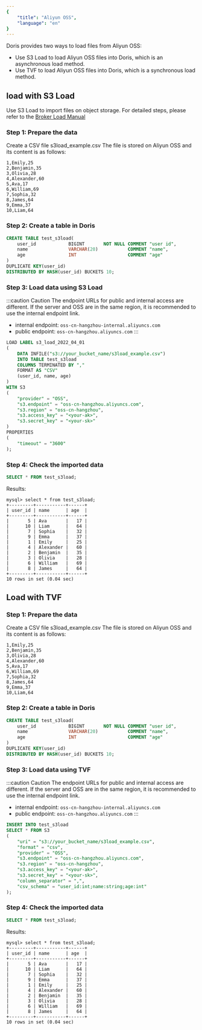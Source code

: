 ```yaml
---
{
    "title": "Aliyun OSS",
    "language": "en"
}
---
```


<!-- 
Licensed to the Apache Software Foundation (ASF) under one
or more contributor license agreements.  See the NOTICE file
distributed with this work for additional information
regarding copyright ownership.  The ASF licenses this file
to you under the Apache License, Version 2.0 (the
"License"); you may not use this file except in compliance
with the License.  You may obtain a copy of the License at

  http://www.apache.org/licenses/LICENSE-2.0

Unless required by applicable law or agreed to in writing,
software distributed under the License is distributed on an
"AS IS" BASIS, WITHOUT WARRANTIES OR CONDITIONS OF ANY
KIND, either express or implied.  See the License for the
specific language governing permissions and limitations
under the License.
-->

Doris provides two ways to load files from Aliyun OSS:
- Use S3 Load to load Aliyun OSS files into Doris, which is an asynchronous load method.
- Use TVF to load Aliyun OSS files into Doris, which is a synchronous load method.

## load with S3 Load

Use S3 Load to import files on object storage. For detailed steps, please refer to the [Broker Load Manual](../import-way/broker-load-manual)

### Step 1: Prepare the data

Create a CSV file s3load_example.csv The file is stored on Aliyun OSS and its content is as follows:

```
1,Emily,25
2,Benjamin,35
3,Olivia,28
4,Alexander,60
5,Ava,17
6,William,69
7,Sophia,32
8,James,64
9,Emma,37
10,Liam,64
```

### Step 2: Create a table in Doris

```sql
CREATE TABLE test_s3load(
    user_id            BIGINT       NOT NULL COMMENT "user id",
    name               VARCHAR(20)           COMMENT "name",
    age                INT                   COMMENT "age"
)
DUPLICATE KEY(user_id)
DISTRIBUTED BY HASH(user_id) BUCKETS 10;
```

### Step 3: Load data using S3 Load

:::caution Caution
The endpoint URLs for public and internal access are different.
If the server and OSS are in the same region, it is recommended to use the internal endpoint link.

- internal endpoint: `oss-cn-hangzhou-internal.aliyuncs.com`
- public endpoint: `oss-cn-hangzhou.aliyuncs.com`
:::

```sql
LOAD LABEL s3_load_2022_04_01
(
    DATA INFILE("s3://your_bucket_name/s3load_example.csv")
    INTO TABLE test_s3load
    COLUMNS TERMINATED BY ","
    FORMAT AS "CSV"
    (user_id, name, age)
)
WITH S3
(
    "provider" = "OSS",
    "s3.endpoint" = "oss-cn-hangzhou.aliyuncs.com",  
    "s3.region" = "oss-cn-hangzhou",
    "s3.access_key" = "<your-ak>",
    "s3.secret_key" = "<your-sk>"
)
PROPERTIES
(
    "timeout" = "3600"
);
```

### Step 4: Check the imported data

```sql
SELECT * FROM test_s3load;
```

Results:

```
mysql> select * from test_s3load;
+---------+-----------+------+
| user_id | name      | age  |
+---------+-----------+------+
|       5 | Ava       |   17 |
|      10 | Liam      |   64 |
|       7 | Sophia    |   32 |
|       9 | Emma      |   37 |
|       1 | Emily     |   25 |
|       4 | Alexander |   60 |
|       2 | Benjamin  |   35 |
|       3 | Olivia    |   28 |
|       6 | William   |   69 |
|       8 | James     |   64 |
+---------+-----------+------+
10 rows in set (0.04 sec)
```

## Load with TVF

### Step 1: Prepare the data

Create a CSV file s3load_example.csv The file is stored on Aliyun OSS and its content is as follows:

```
1,Emily,25
2,Benjamin,35
3,Olivia,28
4,Alexander,60
5,Ava,17
6,William,69
7,Sophia,32
8,James,64
9,Emma,37
10,Liam,64
```

### Step 2: Create a table in Doris

```sql
CREATE TABLE test_s3load(
    user_id            BIGINT       NOT NULL COMMENT "user id",
    name               VARCHAR(20)           COMMENT "name",
    age                INT                   COMMENT "age"
)
DUPLICATE KEY(user_id)
DISTRIBUTED BY HASH(user_id) BUCKETS 10;
```

### Step 3: Load data using TVF

:::caution Caution
The endpoint URLs for public and internal access are different.
If the server and OSS are in the same region, it is recommended to use the internal endpoint link.

- internal endpoint: `oss-cn-hangzhou-internal.aliyuncs.com`
- public endpoint: `oss-cn-hangzhou.aliyuncs.com`
:::

```sql
INSERT INTO test_s3load
SELECT * FROM S3
(
    "uri" = "s3://your_bucket_name/s3load_example.csv",
    "format" = "csv",
    "provider" = "OSS",
    "s3.endpoint" = "oss-cn-hangzhou.aliyuncs.com",
    "s3.region" = "oss-cn-hangzhou",
    "s3.access_key" = "<your-ak>",
    "s3.secret_key" = "<your-sk>",
    "column_separator" = ",",
    "csv_schema" = "user_id:int;name:string;age:int"
);
```

### Step 4: Check the imported data

```sql
SELECT * FROM test_s3load;
```

Results:

```
mysql> select * from test_s3load;
+---------+-----------+------+
| user_id | name      | age  |
+---------+-----------+------+
|       5 | Ava       |   17 |
|      10 | Liam      |   64 |
|       7 | Sophia    |   32 |
|       9 | Emma      |   37 |
|       1 | Emily     |   25 |
|       4 | Alexander |   60 |
|       2 | Benjamin  |   35 |
|       3 | Olivia    |   28 |
|       6 | William   |   69 |
|       8 | James     |   64 |
+---------+-----------+------+
10 rows in set (0.04 sec)
```
